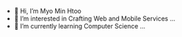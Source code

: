 - 👋 Hi, I’m Myo Min Htoo
- 👀 I’m interested in Crafting Web and Mobile Services ...
- 🌱 I’m currently learning Computer Science ...

